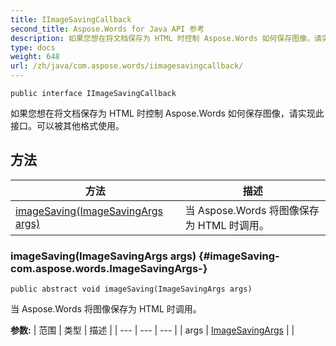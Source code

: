 ```yaml
---
title: IImageSavingCallback
second_title: Aspose.Words for Java API 参考
description: 如果您想在将文档保存为 HTML 时控制 Aspose.Words 如何保存图像，请实现此接口。
type: docs
weight: 648
url: /zh/java/com.aspose.words/iimagesavingcallback/
---
```

```
public interface IImageSavingCallback
```

如果您想在将文档保存为 HTML 时控制 Aspose.Words 如何保存图像，请实现此接口。可以被其他格式使用。
## 方法

| 方法 | 描述 |
| --- | --- |
| [imageSaving(ImageSavingArgs args)](#imageSaving-com.aspose.words.ImageSavingArgs-) | 当 Aspose.Words 将图像保存为 HTML 时调用。 |
### imageSaving(ImageSavingArgs args) {#imageSaving-com.aspose.words.ImageSavingArgs-}
```
public abstract void imageSaving(ImageSavingArgs args)
```


当 Aspose.Words 将图像保存为 HTML 时调用。

**参数:**
| 范围 | 类型 | 描述 |
| --- | --- | --- |
| args | [ImageSavingArgs](../../com.aspose.words/imagesavingargs) |  |
